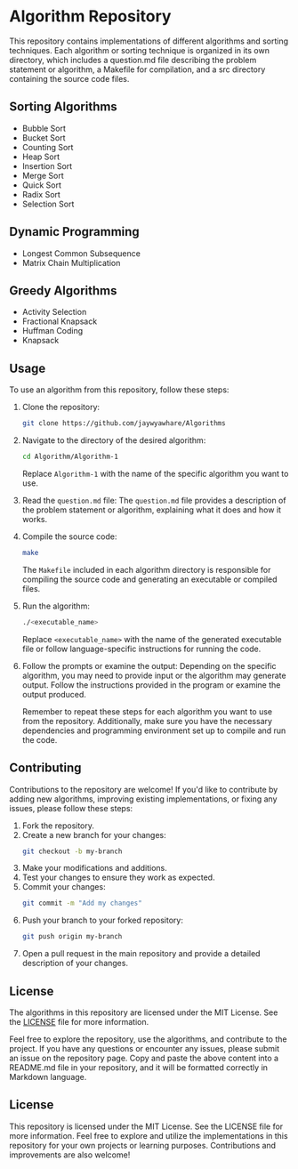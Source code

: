 # Algorithm Repository

This repository contains implementations of different algorithms and sorting techniques. Each algorithm or sorting technique is organized in its own directory, which includes a question.md file describing the problem statement or algorithm, a Makefile for compilation, and a src directory containing the source code files.

## Sorting Algorithms
- Bubble Sort
- Bucket Sort
- Counting Sort
- Heap Sort
- Insertion Sort
- Merge Sort
- Quick Sort
- Radix Sort
- Selection Sort

## Dynamic Programming
- Longest Common Subsequence
- Matrix Chain Multiplication

## Greedy Algorithms
- Activity Selection
- Fractional Knapsack
- Huffman Coding
- Knapsack


## Usage

To use an algorithm from this repository, follow these steps:

1. Clone the repository:
    ```bash
    git clone https://github.com/jaywyawhare/Algorithms
    ```

1. Navigate to the directory of the desired algorithm:
    ```bash
    cd Algorithm/Algorithm-1
    ```
    Replace `Algorithm-1` with the name of the specific algorithm you want to use.


1. Read the `question.md` file:
    The `question.md` file provides a description of the problem statement or algorithm, explaining what it does and how it works.

1. Compile the source code:

    ```bash
    make
    ```

    The `Makefile` included in each algorithm directory is responsible for compiling the source code and generating an executable or compiled files.

1. Run the algorithm:
    ```bash
    ./<executable_name>
    ```

    Replace `<executable_name>` with the name of the generated executable file or follow language-specific instructions for running the code.

1. Follow the prompts or examine the output:
Depending on the specific algorithm, you may need to provide input or the algorithm may generate output. Follow the instructions provided in the program or examine the output produced.

    Remember to repeat these steps for each algorithm you want to use from the repository. Additionally, make sure you have the necessary dependencies and programming environment set up to compile and run the code.

## Contributing

Contributions to the repository are welcome! If you'd like to contribute by adding new algorithms, improving existing implementations, or fixing any issues, please follow these steps:

1. Fork the repository.
1. Create a new branch for your changes:
    ```bash
    git checkout -b my-branch
    ```
1. Make your modifications and additions.
1. Test your changes to ensure they work as expected.
1. Commit your changes:
    ```bash
    git commit -m "Add my changes"
    ```
1. Push your branch to your forked repository:
    ```bash
    git push origin my-branch
    ```
1. Open a pull request in the main repository and provide a detailed description of your changes.

## License

The algorithms in this repository are licensed under the MIT License. See the [LICENSE](LICENSE) file for more information.

Feel free to explore the repository, use the algorithms, and contribute to the project. If you have any questions or encounter any issues, please submit an issue on the repository page.
Copy and paste the above content into a README.md file in your repository, and it will be formatted correctly in Markdown language.











## License
This repository is licensed under the MIT License. See the LICENSE file for more information. Feel free to explore and utilize the implementations in this repository for your own projects or learning purposes. Contributions and improvements are also welcome!